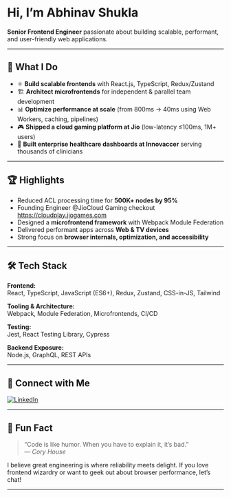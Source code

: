 #  Hi, I’m Abhinav Shukla

**Senior Frontend Engineer** passionate about building scalable, performant, and user-friendly web applications.

---

## 🚀 What I Do

- ⚛️ **Build scalable frontends** with React.js, TypeScript, Redux/Zustand
- 🏗️ **Architect microfrontends** for independent & parallel team development
- 📊 **Optimize performance at scale** (from 800ms → 40ms using Web Workers, caching, pipelines)
- 🎮 **Shipped a cloud gaming platform at Jio** (low-latency ≤100ms, 1M+ users)
- 🏥 **Built enterprise healthcare dashboards at Innovaccer** serving thousands of clinicians

---

## 🏆 Highlights

-  Reduced ACL processing time for **500K+ nodes by 95%**
-  Founding Engineer @JioCloud Gaming checkout https://cloudplay.jiogames.com
-  Designed a **microfrontend framework** with Webpack Module Federation
-  Delivered performant apps across **Web & TV devices**
-  Strong focus on **browser internals, optimization, and accessibility**

---

## 🛠️ Tech Stack

**Frontend:**  
React, TypeScript, JavaScript (ES6+), Redux, Zustand, CSS-in-JS, Tailwind

**Tooling & Architecture:**  
Webpack, Module Federation, Microfrontends, CI/CD

**Testing:**  
Jest, React Testing Library, Cypress

**Backend Exposure:**  
Node.js, GraphQL, REST APIs

---

## 🤝 Connect with Me

[![LinkedIn](https://img.shields.io/badge/LinkedIn-Abhinav%20Shukla-blue?logo=linkedin&style=flat-square)](https://www.linkedin.com/in/abhinavshukla1177)

---

## 🎈 Fun Fact

> “Code is like humor. When you have to explain it, it’s bad.”  
> — *Cory House*

I believe great engineering is where reliability meets delight. If you love frontend wizardry or want to geek out about browser performance, let’s chat!

---

<!--
✨ Thanks for stopping by! May your builds be green and your bugs be tiny.
-->

